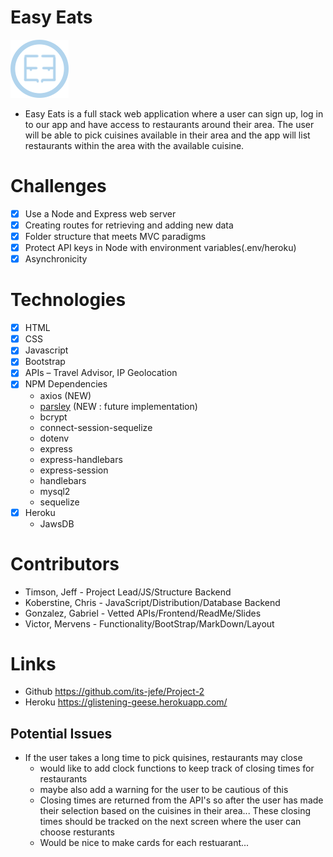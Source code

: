 # Easy Eats
![Screenshot1](https://github.com/its-jefe/Project-2/blob/develop/public/assets/images/easyeats_logo.png)
- Easy Eats is a full stack web application where a user can sign up, log in to our app and have access to restaurants around their area. The user will be able to pick cuisines available in their area and the app will list restaurants within the area with the available cuisine.

# Challenges 
- [x] Use a Node and Express web server
- [x] Creating routes for retrieving and adding new data
- [x] Folder structure that meets MVC paradigms
- [x] Protect API keys in Node with environment variables(.env/heroku)
- [x] Asynchronicity

# Technologies
- [x] HTML
- [x] CSS
- [x] Javascript
- [x] Bootstrap
- [x] APIs – Travel Advisor, IP Geolocation
- [x] NPM Dependencies
    - axios (NEW)
    - [parsley][parsley] (NEW : future implementation)
    - bcrypt
    - connect-session-sequelize
    - dotenv
    - express
    - express-handlebars
    - express-session
    - handlebars
    - mysql2
    - sequelize
- [x] Heroku
    - JawsDB

# Contributors
- Timson, Jeff - Project Lead/JS/Structure Backend
- Koberstine, Chris - JavaScript/Distribution/Database Backend
- Gonzalez, Gabriel - Vetted APIs/Frontend/ReadMe/Slides
- Victor, Mervens - Functionality/BootStrap/MarkDown/Layout

# Links
- Github https://github.com/its-jefe/Project-2
- Heroku https://glistening-geese.herokuapp.com/

[parsley]:https://parsleyjs.org/

## Potential Issues
- If the user takes a long time to pick quisines, restaurants may close
    - would like to add clock functions to keep track of closing times for restaurants
    - maybe also add a warning for the user to be cautious of this
    - Closing times are returned from the API's so after the user has made their selection based on the cuisines in their area... These closing times should be tracked on the next screen where the user can choose resturants 
    - Would be nice to make cards for each restuarant...